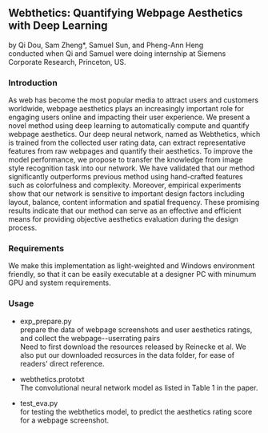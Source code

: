## Webthetics: Quantifying Webpage Aesthetics with Deep Learning
by Qi Dou, Sam Zheng*, Samuel Sun, and Pheng-Ann Heng </br>
conducted when Qi and Samuel were doing internship at Siemens Corporate Research, Princeton, US.

### Introduction

As web has become the most popular media to attract users and customers worldwide, webpage aesthetics plays an increasingly important role for engaging users online and impacting their user experience. We present a novel method using deep learning to automatically compute and quantify webpage aesthetics. Our deep neural network, named as Webthetics, which is trained from the collected user rating data, can extract representative features from raw webpages and quantify their aesthetics. To improve the model performance, we propose to transfer the knowledge from image style recognition task into our network. We have validated that our method significantly outperforms previous method using hand-crafted features such as colorfulness and complexity. Moreover, empirical experiments show that our network is sensitive to important design factors including layout, balance, content information and spatial frequency. These promising results indicate that our method can serve as an effective and efficient means for providing objective aesthetics evaluation during the design process.

### Requirements
We make this implementation as light-weighted and Windows environment friendly, so that it can be easily executable at a designer PC with minumum GPU and system requirements.

### Usage

- exp_prepare.py </br>
prepare the data of webpage screenshots and user aesthetics ratings, and collect the webpage--userrating pairs </br> 
Need to first download the resources released by Reinecke et al. We also put our downloaded reosurces in the data folder, for ease of readers' direct reference. </br>

- webthetics.prototxt </br>
The convolutional neural network model as listed in Table 1 in the paper.

- test_eva.py </br>
for testing the webthetics model, to predict the aesthetics rating score for a webpage screenshot.




